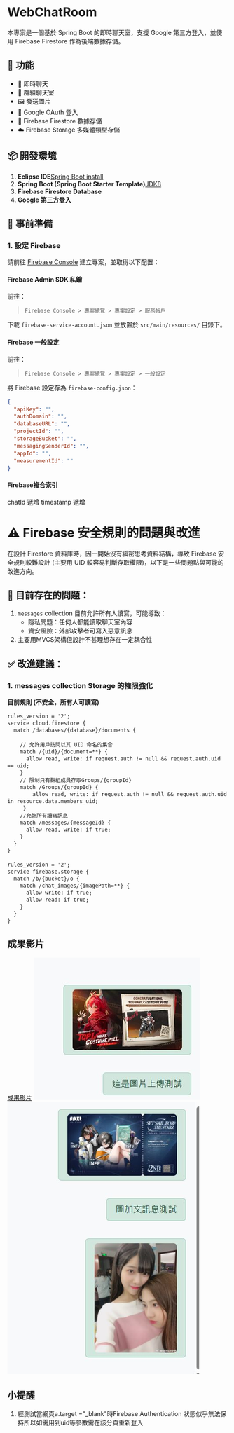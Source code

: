 # WebChatRoom

本專案是一個基於 Spring Boot 的即時聊天室，支援 Google 第三方登入，並使用 Firebase Firestore 作為後端數據存儲。

## 🚀 功能
- 📢 即時聊天
- 👥 群組聊天室
- 🖼️ 發送圖片
- 🔐 Google OAuth 登入
- 📂 Firebase Firestore 數據存儲
- ☁️ Firebase Storage 多媒體類型存儲


## 📦 開發環境
1. **Eclipse IDE**[Spring Boot install](https://ithelp.ithome.com.tw/m/articles/10214203)
2. **Spring Boot (Spring Boot Starter Template)**[JDK8](https://blog.csdn.net/weixin_67793092/article/details/134645650)
3. **Firebase Firestore Database**
4. **Google 第三方登入**

## 🔧 事前準備
### **1. 設定 Firebase**
請前往 [Firebase Console](https://console.firebase.google.com/) 建立專案，並取得以下配置：

#### **Firebase Admin SDK 私鑰**
前往：
> `Firebase Console > 專案總覽 > 專案設定 > 服務帳戶`

下載 `firebase-service-account.json` 並放置於 `src/main/resources/` 目錄下。

#### **Firebase 一般設定**
前往：
> `Firebase Console > 專案總覽 > 專案設定 > 一般設定`

將 Firebase 設定存為 `firebase-config.json`：
```json
{
  "apiKey": "",
  "authDomain": "",
  "databaseURL": "",
  "projectId": "",
  "storageBucket": "",
  "messagingSenderId": "",
  "appId": "",
  "measurementId": ""
}
```
#### **Firebase複合索引**
chatId 遞增 timestamp 遞增

# ⚠️ Firebase 安全規則的問題與改進

在設計 Firestore 資料庫時，因一開始沒有縝密思考資料結構，導致 Firebase 安全規則較難設計 (主要用 UID 較容易判斷存取權限)，以下是一些問題點與可能的改進方向。

## 🔴 目前存在的問題：
1. `messages` collection 目前允許所有人讀寫，可能導致：
   - 隱私問題：任何人都能讀取聊天室內容
   - 資安風險：外部攻擊者可寫入惡意訊息
2. 主要用MVCS架構但設計不甚理想存在一定耦合性

## ✅ 改進建議：
### **1. messages collection Storage 的權限強化**
**目前規則 (不安全，所有人可讀寫)**
```Firebase 安全規則
rules_version = '2';
service cloud.firestore {
  match /databases/{database}/documents {

    // 允許用戶訪問以其 UID 命名的集合
    match /{uid}/{document=**} {
      allow read, write: if request.auth != null && request.auth.uid == uid;
    }
    // 限制只有群組成員存取Groups/{groupId}
   	match /Groups/{groupId} {
  		allow read, write: if request.auth != null && request.auth.uid in resource.data.members_uid;
	 }
    //允許所有讀寫訊息
    match /messages/{messageId} {
      allow read, write: if true; 
    }
  }
}

rules_version = '2';
service firebase.storage {
  match /b/{bucket}/o {
    match /chat_images/{imagePath=**} {
      allow write: if true;
      allow read: if true;
    }
  }
}

```
## 成果影片
[成果影片](https://youtu.be/TeeBbP5ke-Y)
![圖片發送](images/圖片發送.JPG)
![圖加文發送](images/圖加文發送.JPG)

## 小提醒
1. 經測試當網頁a.target ="_blank"時Firebase Authentication 狀態似乎無法保持所以如需用到uid等參數需在該分頁重新登入